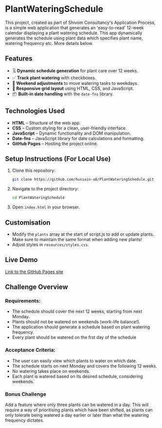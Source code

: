 # **PlantWateringSchedule**

This project, created as part of Shivom Consultancy's Application Process, is a simple web application that generates an 'easy-to-read' 12-week calendar displaying a plant watering schedule. This app dynamically generates the schedule using plant data which specifies plant name, watering frequency etc. More details below.

## **Features**
- 🗓 **Dynamic schedule generation** for plant care over 12 weeks.  
- ✅ **Track plant watering** with checkboxes.  
- 📅 **Weekend adjustments** to move watering tasks to weekdays.    
- 🎨 **Responsive grid layout** using HTML, CSS, and JavaScript.  
- 📦 **Built-in date handling** with the `date-fns` library.

## **Technologies Used**
- **HTML** – Structure of the web app.
- **CSS** – Custom styling for a clean, user-friendly interface.
- **JavaScript** – Dynamic functionality and DOM manipulation.
- **Date-fns** – JavaScript library for date calculations and formatting.
- **GitHub Pages** – Hosting the project online.

## **Setup Instructions (For Local Use)**
1. Clone this repository:
   ```sh
   git clone https://github.com/hussain-a8/PlantWateringSchedule.git
   ```
2. Navigate to the project directory:
   ```sh
   cd PlantWateringSchedule
   ```
3. Open `index.html` in your browser.

## **Customisation**
- Modify the `plants` array at the start of script.js to add or update plants. Make sure to maintain the same format when adding new plants!
- Adjust styles in `resources/styles.css`.

## **Live Demo**
[Link to the GitHub Pages site](https://hussain-a8.github.io/PlantWateringSchedule/)

## **Challenge Overview**

### Requirements:
- The schedule should cover the next 12 weeks, starting from next Monday.
- Plants should not be watered on weekends (work-life balance!).
- The application should generate a schedule based on plant watering frequency.
- Every plant should be watered on the frst day of the schedule

### Acceptance Criteria:
- The user can easily view which plants to water on which date.
- The schedule starts on next Monday and covers the following 12 weeks.
- No watering takes place on weekends.
- Each plant is watered based on its desired schedule, considering weekends.

### Bonus Challenge
Add a feature where only three plants can be watered in a day. This will require a way of prioritising plants which have been shifted, as plants can only tolerate being watered a day earlier or later than what the watering frequency dictates. 
